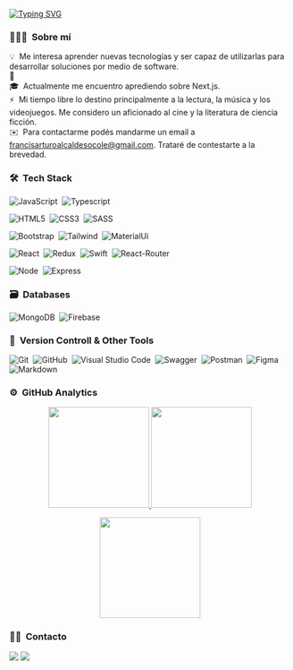 
[![Typing SVG](https://readme-typing-svg.demolab.com?font=Fira+Code&weight=500&size=24&pause=1000&color=F70707&center=true&vCenter=true&width=435&lines=Hola%2C+Bienvenidx+a+mi+perfil+👋;Soy+Francis+Arturo;Desarrollador+Web)](https://git.io/typing-svg)

### 👨🏻‍💻 &nbsp;Sobre mí

💡 &nbsp;Me interesa aprender nuevas tecnologías y ser capaz de utilizarlas para desarrollar soluciones por medio de software.\
🔭 &nbsp; \
🎓 &nbsp;Actualmente me encuentro aprediendo sobre Next.js.\
⚡ &nbsp;Mi tiempo libre lo destino principalmente a la lectura, la música y los videojuegos. Me considero un aficionado al cine y la literatura de ciencia ficción. \
✉️ &nbsp;Para contactarme podés mandarme un email a francisarturoalcaldesocole@gmail.com. Trataré de contestarte a la brevedad.



### 🛠 &nbsp;Tech Stack

![JavaScript](https://img.shields.io/badge/javascript-%23323330.svg?style=for-the-badge&logo=javascript&logoColor=%23F7DF1E)&nbsp;
![Typescript](https://img.shields.io/badge/TypeScript-007ACC?style=for-the-badge&logo=typescript&logoColor=white)&nbsp;

![HTML5](https://img.shields.io/badge/html5-%23E34F26.svg?style=for-the-badge&logo=html5&logoColor=white)&nbsp;
![CSS3](https://img.shields.io/badge/css3-%231572B6.svg?style=for-the-badge&logo=css3&logoColor=white)&nbsp;
![SASS](https://img.shields.io/badge/Sass-CC6699?style=for-the-badge&logo=sass&logoColor=white)&nbsp;

![Bootstrap](https://img.shields.io/badge/bootstrap-%23563D7C.svg?style=for-the-badge&logo=bootstrap&logoColor=white)&nbsp;
![Tailwind](https://img.shields.io/badge/Tailwind_CSS-38B2AC?style=for-the-badge&logo=tailwind-css&logoColor=white)&nbsp;
![MaterialUi](https://img.shields.io/badge/Material--UI-0081CB?style=for-the-badge&logo=material-ui&logoColor=white)&nbsp;

![React](https://img.shields.io/badge/React-20232A?style=for-the-badge&logo=react&logoColor=61DAFB)&nbsp;
![Redux](https://img.shields.io/badge/Redux-593D88?style=for-the-badge&logo=redux&logoColor=white)&nbsp;
![Swift](https://img.shields.io/badge/Zustand-DB7093?style=for-the-badge&logoColor=white)&nbsp;
![React-Router](https://img.shields.io/badge/React_Router-CA4245?style=for-the-badge&logo=react-router&logoColor=white)&nbsp;

![Node](https://img.shields.io/badge/Node.js-43853D?style=for-the-badge&logo=node.js&logoColor=white)&nbsp;
![Express](https://img.shields.io/badge/Express.js-404D59?style=for-the-badge)&nbsp;

### 🗃 &nbsp;Databases

![MongoDB](https://img.shields.io/badge/MongoDB-%234ea94b.svg?style=for-the-badge&logo=mongodb&logoColor=white)&nbsp;
![Firebase](https://img.shields.io/badge/firebase-ffca28?style=for-the-badge&logo=firebase&logoColor=black)&nbsp;




### 🧰 &nbsp;Version Controll & Other Tools 

![Git](https://img.shields.io/badge/git-%23F05033.svg?style=for-the-badge&logo=git&logoColor=white)&nbsp;
![GitHub](https://img.shields.io/badge/github-%23121011.svg?style=for-the-badge&logo=github&logoColor=white)&nbsp;
![Visual Studio Code](https://img.shields.io/badge/Visual%20Studio%20Code-0078d7.svg?style=for-the-badge&logo=visual-studio-code&logoColor=white)&nbsp;
![Swagger](https://img.shields.io/badge/-Swagger-%23Clojure?style=for-the-badge&logo=swagger&logoColor=white)&nbsp;
![Postman](https://img.shields.io/badge/Postman-FF6C37?style=for-the-badge&logo=postman&logoColor=white)&nbsp;
![Figma](https://img.shields.io/badge/figma-%23F24E1E.svg?style=for-the-badge&logo=figma&logoColor=white)&nbsp;
![Markdown](https://img.shields.io/badge/markdown-%23000000.svg?style=for-the-badge&logo=markdown&logoColor=white)&nbsp;

### ⚙️ &nbsp;GitHub Analytics

<p align="center">
  <a href="https://github.com/FrancisArturo">
    <img height="180em" src="https://github-readme-stats-eight-theta.vercel.app/api?username=FrancisArturo&show_icons=true&theme=algolia&include_all_commits=true&count_private=true"/>
  </a>
  <a href="https://github.com/FrancisArturo">
    <img height="180em" src="https://github-readme-stats-eight-theta.vercel.app/api/top-langs/?username=FrancisArturo&layout=compact&langs_count=8&theme=algolia"/>
  </a>
</p>

<p align="center">
  <img height="180em" src="https://github-readme-streak-stats.herokuapp.com/?user=FrancisArturo&theme=dark&hide_border=true"/>
</p>

### 🤝🏻 &nbsp;Contacto

<p align="center">

<a href="mailto:francisarturoalcaldesocole@gmail.com"><img src="https://img.shields.io/badge/Gmail-D14836?style=for-the-badge&logo=gmail&logoColor=white"/></a>
<a href="https://www.linkedin.com/in/francis-arturo-alcalde-socole/"><img src="https://img.shields.io/badge/LinkedIn-0077B5?style=for-the-badge&logo=linkedin&logoColor=white"/></a>



<!--
**FrancisArturo/FrancisArturo** is a ✨ _special_ ✨ repository because its `README.md` (this file) appears on your GitHub profile.

Here are some ideas to get you started:

- 🔭 I’m currently working on ...
- 🌱 I’m currently learning ...
- 👯 I’m looking to collaborate on ...
- 🤔 I’m looking for help with ...
- 💬 Ask me about ...
- 📫 How to reach me: ...
- 😄 Pronouns: ...
- ⚡ Fun fact: ...
-->
